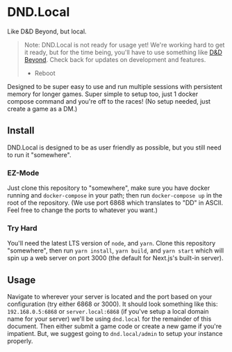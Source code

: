 # DND.Local

Like D&D Beyond, but local.

> Note: DND.Local is not ready for usage yet! We're working hard to get it ready, but for the time being, you'll have to use something like [D&D Beyond](https://dndbeyond.com). Check back for updates on development and features. 
> - Reboot

Designed to be super easy to use and run multiple sessions with persistent memory for longer games. Super simple to setup too, just 1 docker compose command and you're off to the races! (No setup needed, just create a game as a DM.)

## Install

DND.Local is designed to be as user friendly as possible, but you still need to run it "somewhere".

### EZ-Mode

Just clone this repository to "somewhere", make sure you have docker running and `docker-compose` in your path; then run `docker-compose up` in the root of the repository. (We use port 6868 which translates to "DD" in ASCII. Feel free to change the ports to whatever you want.)

### Try Hard

You'll need the latest LTS version of `node`, and `yarn`. Clone this repository "somewhere", then run `yarn install`, `yarn build`, and `yarn start` which will spin up a web server on port 3000 (the default for Next.js's built-in server).

## Usage

Navigate to wherever your server is located and the port based on your configuration (try either 6868 or 3000). It should look something like this: `192.168.0.5:6868` or `server.local:6868` (if you've setup a local domain name for your server) we'll be using `dnd.local` for the remainder of this document. Then either submit a game code or create a new game if you're impatient. But, we suggest going to `dnd.local/admin` to setup your instance properly.
